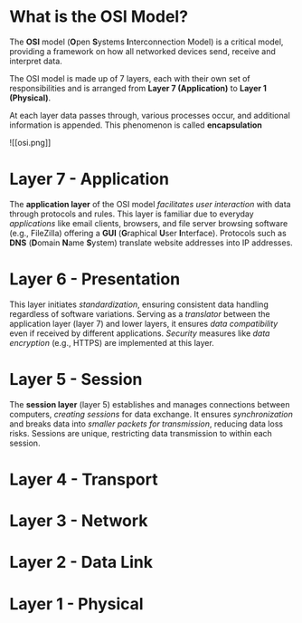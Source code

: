 # What is the OSI Model?
The **OSI** model (**O**pen **S**ystems **I**nterconnection Model) is a critical model, providing a framework on how all networked devices send, receive and interpret data.

The OSI model is made up of 7 layers, each with their own set of responsibilities and is arranged from **Layer 7 (Application)** to **Layer 1 (Physical)**.

At each layer data passes through, various processes occur, and additional information is appended. This phenomenon is called **encapsulation**

![[osi.png]]

# Layer 7 - Application
The **application layer** of the OSI model *facilitates user interaction* with data through protocols and rules. 
This layer is familiar due to everyday *applications* like email clients, browsers, and file server browsing software (e.g., FileZilla) offering a **GUI** (**G**raphical **U**ser **I**nterface).
Protocols such as **DNS** (**D**omain **N**ame **S**ystem) translate website addresses into IP addresses.
# Layer 6 - Presentation
This layer initiates *standardization*, ensuring consistent data handling regardless of software variations. 
Serving as a *translator* between the application layer (layer 7) and lower layers, it ensures *data compatibility* even if received by different applications. *Security* measures like *data encryption* (e.g., HTTPS) are implemented at this layer.
# Layer 5 - Session
The **session layer** (layer 5) establishes and manages connections between computers, *creating sessions* for data exchange. 
It ensures *synchronization* and breaks data into *smaller packets for transmission*, reducing data loss risks. Sessions are unique, restricting data transmission to within each session.
# Layer 4 - Transport
# Layer 3 - Network
# Layer 2 - Data Link
# Layer 1 - Physical
